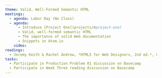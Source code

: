 ```yaml
---
theme: Valid, Well-Formed Semantic HTML
meetings:
  - agenda: Labor Day (No Class)
  - agenda:
      - Introduce [Project One](projects/#project-one)
      - Valid, well-formed semantic HTML
      - The importance of solid Web documentation
      - Snippets in Atom.io
    video:
readings:
  - Jeremy Keith & Rachel Andrew, *HTML5 for Web Designers, 2nd ed.*, Chapters&nbsp;5-6
tasks:
  - Participate in Production Problem 01 discussion on Basecamp
  - Participate in Week Three reading discussion on Basecamp
---
```

